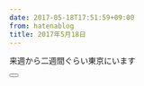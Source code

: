 ```yaml
---
date: 2017-05-18T17:51:59+09:00
from: hatenablog
title: 2017年5月18日
---
```


<p>来週から二週間ぐらい東京にいます</p>

<p><button class="lets-drink-beer-button" data-user-name="r7kamura" data-text="飲みに行くぞ!!!" data-button-text="🍺 飲みに行くぞボタン"></button></p>

<script src="//pastak.github.io/lets-beer-button/embed.js"></script>


